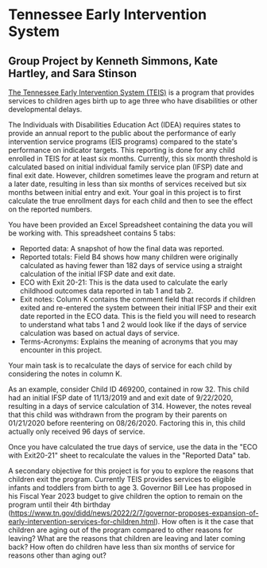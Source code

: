 # Tennessee Early Intervention System
## Group Project by Kenneth Simmons, Kate Hartley, and Sara Stinson


[The Tennessee Early Intervention System (TEIS)](https://www.tn.gov/didd/for-consumers/tennessee-early-intervention-system-teis.html) is a program that provides services to children ages birth up to age three who have disabilities or other developmental delays.

The Individuals with Disabilities Education Act (IDEA) requires states to provide an annual report to the public about the performance of early intervention service programs (EIS programs) compared to the state's performance on indicator targets. This reporting is done for any child enrolled in TEIS for at least six months. Currently, this six month threshold is calculated based on initial individual family service plan (IFSP) date and final exit date. However, children sometimes leave the program and return at a later date, resulting in less than six months of services received but six months between initial entry and exit. Your goal in this project is to first calculate the true enrollment days for each child and then to see the effect on the reported numbers.

You have been provided an Excel Spreadsheet containing the data you will be working with. This spreadsheet contains 5 tabs:
* Reported data: A snapshot of how the final data was reported.
* Reported totals: Field B4 shows how many children were originally calculated as having fewer than 182 days of service using a straight calculation of the initial IFSP date and exit date.
* ECO with Exit 20-21: This is the data used to calculate the early childhood outcomes data reported in tab 1 and tab 2.
* Exit notes: Column K contains the comment field that records if children exited and re-entered the system between their initial IFSP and their exit date reported in the ECO data. This is the field you will need to research to understand what tabs 1 and 2 would look like if the days of service calculation was based on actual days of service.
* Terms-Acronyms: Explains the meaning of acronyms that you may encounter in this project.

Your main task is to recalculate the days of service for each child by considering the notes in column K.

As an example, consider Child ID 469200, contained in row 32. This child had an initial IFSP date of 11/13/2019 and and exit date of 9/22/2020, resulting in a days of service calculation of 314. However, the notes reveal that this child was withdrawn from the program by their parents on 01/21/2020 before reentering on 08/26/2020. Factoring this in, this child actually only received 96 days of service.

Once you have calculated the true days of service, use the data in the "ECO with Exit20-21" sheet to recalculate the values in the "Reported Data" tab.

A secondary objective for this project is for you to explore the reasons that children exit the program. Currently TEIS provides services to eligible infants and toddlers from birth to age 3. Governor Bill Lee has proposed in his Fiscal Year 2023 budget to give children the option to remain on the program until their 4th birthday (https://www.tn.gov/didd/news/2022/2/7/governor-proposes-expansion-of-early-intervention-services-for-children.html). How often is it the case that children are aging out of the program compared to other reasons for leaving? What are the reasons that children are leaving and later coming back? How often do children have less than six months of service for reasons other than aging out?
